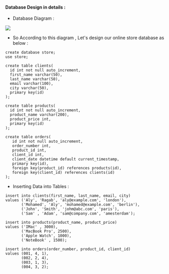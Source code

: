 #### Database Design in details :
- Database Diagram :
<img src="https://github.com/AlyRagab/databases-for-devops/blob/master/mysql/images/online-store.png" />

- So According to this diagram , Let's design our online store database as below :
```
create database store;
use store;

create table clients(
  id int not null auto_increment,
  first_name varchar(50),
  last_name varchar(50),
  email varchar(100),
  city varchar(50),
  primary key(id)
);

create table products(
  id int not null auto_increment,
  product_name varchar(200),
  product_price int,
  primary key(id)
);

create table orders(
   id int not null auto_increment,
   order_number int,
   product_id int,
   client_id int,
   client_date datetime default current_timestamp,
   primary key(id),
   foreign key(product_id) references products(id),
   foreign key(client_id) references clients(id)
);

```
- Inserting Data into Tables :
```
insert into clients(first_name, last_name, email, city) 
values ('Aly', 'Ragab', 'aly@example.com', 'london'),
       ('Mohamed', 'Aly', 'mohamed@example.com', 'berlin'),
	   ('John', 'Smith', 'johm@abc.com', 'paris'),
       ('Sam' , 'Adam', 'sam@company.com', 'amesterdam');

insert into products(product_name, product_price)
values ('IMac' , 3000),
       ('MacBook Pro', 2500),
       ('Apple Watch', 1000),
       ('NoteBook' , 1500);
       
insert into orders(order_number, product_id, client_id)
values (001, 4, 1),
       (002, 2, 4),
       (003, 1, 3),
       (004, 3, 2);
```

